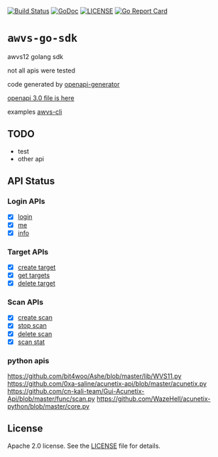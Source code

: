 [![Build Status](https://travis-ci.org/chennqqi/awvs-go-sdk.svg?branch=master)](https://travis-ci.org/chennqqi/awvs-go-sdk) [![GoDoc](https://godoc.org/github.com/chennqqi/awvs-go-sdk/go?status.svg)](https://godoc.org/github.com/chennqqi/awvs-go-sdk)  [![LICENSE](https://img.shields.io/github/license/chennqqi/awvs-go-sdk.svg?style=flat-square)](https://github.com/chennqqi/awvs-go-sdk/blob/master/LICENSE) [![Go Report Card](https://goreportcard.com/badge/github.com/chennqqi/awvs-go-sdk/go)](https://goreportcard.com/report/github.com/chennqqi/awvs-go-sdk)

# `awvs-go-sdk`

awvs12 golang sdk

not all apis were tested

 code generated by [openapi-generator](https://github.com/OpenAPITools/openapi-generator)

[openapi 3.0 file is here](https://github.com/chennqqi/awvs-go-sdk/blob/master/go/api/openapi.yaml.yaml)

examples [awvs-cli](https://github.com/chennqqi/awvs-go-sdk/tree/master/cmd/awvs-cli)



## TODO

- test
- other api

## API Status

### Login APIs

- [x] [login]()
- [x] [me]()
- [x] [info]()

### Target APIs

- [x] [create target]()
- [x] [get targets]()
- [x] [delete target]()

### Scan APIs

- [x] [create scan]()
- [x] [stop scan]()
- [x] [delete scan]()
- [x] [scan stat]()

### python apis

https://github.com/bit4woo/Ashe/blob/master/lib/WVS11.py
https://github.com/0xa-saline/acunetix-api/blob/master/acunetix.py
https://github.com/cn-kali-team/Gui-Acunetix-Api/blob/master/func/scan.py
https://github.com/WazeHell/acunetix-python/blob/master/core.py


## License

Apache 2.0 license. See the [LICENSE](https://github.com/chennqqi/awvs-go-sdk/blob/master/LICENSE) file for details.

